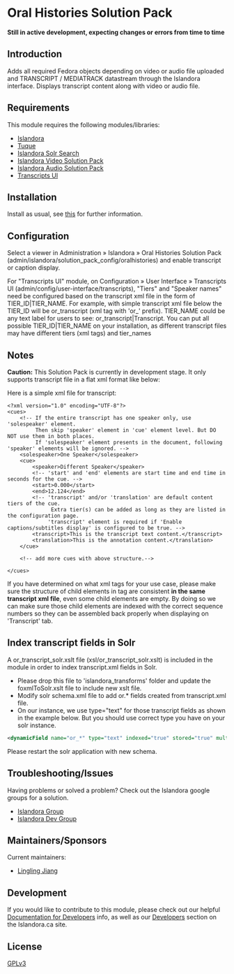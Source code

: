 # Oral Histories Solution Pack

**Still in active development, expecting changes or errors from time to time**

## Introduction

Adds all required Fedora objects depending on video or audio file uploaded and TRANSCRIPT / MEDIATRACK datastream through the Islandora interface.
Displays transcript content along with video or audio file.

## Requirements

This module requires the following modules/libraries:

* [Islandora](https://github.com/islandora/islandora)
* [Tuque](https://github.com/islandora/tuque)
* [Islandora Solr Search](https://github.com/Islandora/islandora_solr_search)
* [Islandora Video Solution Pack](https://github.com/Islandora/islandora_solution_pack_video)
* [Islandora Audio Solution Pack](https://github.com/Islandora/islandora_solution_pack_audio)
* [Transcripts UI](https://github.com/sprklinginfo/transcripts_ui)

## Installation

Install as usual, see [this](https://drupal.org/documentation/install/modules-themes/modules-7) for further information.

## Configuration

Select a viewer in Administration » Islandora » Oral Histories Solution Pack (admin/islandora/solution_pack_config/oralhistories) and enable transcript or caption display.

For "Transcripts UI" module, on Configuration » User Interface » Transcripts UI (admin/config/user-interface/transcripts), "Tiers" and "Speaker names" need be configured based on the transcript xml file in the form of TIER_ID|TIER_NAME.
For example, with simple transcript xml file below the TIER_ID will be or_transcript (xml tag with 'or_' prefix). TIER_NAME could be any text label for users to see: or_transcript|Transcript. 
You can put all possible TIER_ID|TIER_NAME on your installation, as different transcript files may have different tiers (xml tags) and tier_names

## Notes

**Caution:** This Solution Pack is currently in development stage. It only supports transcript file in a flat xml format like below:

Here is a simple xml file for transcript:
```
<?xml version="1.0" encoding="UTF-8"?>
<cues>
    <!-- If the entire transcript has one speaker only, use 'solespeaker' element.
         Then skip 'speaker' element in 'cue' element level. But DO NOT use them in both places. 
         If 'solespeaker' element presents in the document, following 'speaker' elements will be ignored. -->
    <solespeaker>One Speaker</solespeaker>
    <cue>
        <speaker>Different Speaker</speaker>
        <!-- 'start' and 'end' elements are start time and end time in seconds for the cue. -->
        <start>0.000</start>
        <end>12.124</end>
        <!-- 'transcript' and/or 'translation' are default content tiers of the cue. 
              Extra tier(s) can be added as long as they are listed in the configuration page. 
             'transcript' element is required if 'Enable captions/subtitles display' is configured to be true. -->
        <transcript>This is the transcript text content.</transcript>
        <translation>This is the annotation content.</translation>
    </cue>

    <!-- add more cues with above structure.-->

</cues>
```

If you have determined on what xml tags for your use case, please make sure the structure of child elements in <cue> tag are consistent **in the same transcript xml file**, even some child elements are empty.
By doing so we can make sure those child elements are indexed with the correct sequence numbers so they can be assembled back properly when displaying on 'Transcript' tab.

                                                                                                                                                                       
## Index transcript fields in Solr

A or_transcript_solr.xslt file (xsl/or_transcript_solr.xslt) is included in the module in order to index transcript.xml fields in Solr.

* Please drop this file to 'islandora_transforms' folder and update the foxmlToSolr.xslt file to include new xslt file.
* Modify solr schema.xml file to add or.* fields created from transcript.xml file.
* On our instance, we use type="text" for those transcript fields as shown in the example below. But you should use correct type you have on your solr instance.

```xml
<dynamicField name="or_*" type="text" indexed="true" stored="true" multiValued="true"/>
```
Please restart the solr application with new schema. 

## Troubleshooting/Issues

Having problems or solved a problem? Check out the Islandora google groups for a solution.

* [Islandora Group](https://groups.google.com/forum/?hl=en&fromgroups#!forum/islandora)
* [Islandora Dev Group](https://groups.google.com/forum/?hl=en&fromgroups#!forum/islandora-dev)


## Maintainers/Sponsors
Current maintainers:

* [Lingling Jiang](https://github.com/sprklinginfo)

## Development

If you would like to contribute to this module, please check out our helpful [Documentation for Developers](https://github.com/Islandora/islandora/wiki#wiki-documentation-for-developers) info, as well as our [Developers](http://islandora.ca/developers) section on the Islandora.ca site.



## License

[GPLv3](http://www.gnu.org/licenses/gpl-3.0.txt)
